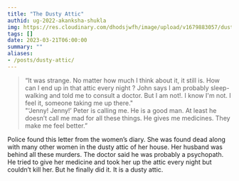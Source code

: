 ```yaml
---
title: "The Dusty Attic"
authid: ug-2022-akanksha-shukla
img: https://res.cloudinary.com/dhodsjwfh/image/upload/v1679883057/dusty-attic_ehbflb.jpg
tags: []
date: 2023-03-21T06:00:00
summary: ""
aliases:
- /posts/dusty-attic/
---
```


> “It was strange. No matter how much I think about it, it still is. How can I end up in that attic every night ? John says I am probably sleep-walking and told me to consult a doctor. But I am not!. I know I'm not. I feel it, someone taking me up there."<br>"‘Jenny! Jenny!’ Peter is calling me. He is a good man. At least he doesn’t call me mad for all these things. He gives me medicines. They make me feel better.”

Police found this letter from the women’s diary. She was found dead along with many other women in the dusty attic of her house. Her husband was behind all these murders. The doctor said he was probably a psychopath. He tried to give her medicine and took her up the attic every night but couldn’t kill her. But he finally did it. It is a dusty attic.